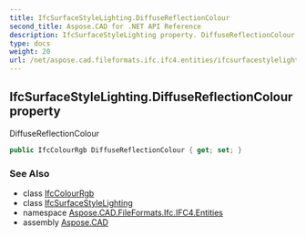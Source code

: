 ```yaml
---
title: IfcSurfaceStyleLighting.DiffuseReflectionColour
second_title: Aspose.CAD for .NET API Reference
description: IfcSurfaceStyleLighting property. DiffuseReflectionColour
type: docs
weight: 20
url: /net/aspose.cad.fileformats.ifc.ifc4.entities/ifcsurfacestylelighting/diffusereflectioncolour/
---
```

## IfcSurfaceStyleLighting.DiffuseReflectionColour property

DiffuseReflectionColour

```csharp
public IfcColourRgb DiffuseReflectionColour { get; set; }
```

### See Also

* class [IfcColourRgb](../../ifccolourrgb/)
* class [IfcSurfaceStyleLighting](../)
* namespace [Aspose.CAD.FileFormats.Ifc.IFC4.Entities](../../ifcsurfacestylelighting/)
* assembly [Aspose.CAD](../../../)


